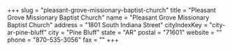 +++
slug = "pleasant-grove-missionary-baptist-church"
title = "Pleasant Grove Missionary Baptist Church"
name = "Pleasant Grove Missionary Baptist Church"
address = "1801 South Indiana Street"
cityIndexKey = "city-ar-pine-bluff"
city = "Pine Bluff"
state = "AR"
postal = "71601"
website = ""
phone = "870-535-3056"
fax = ""
+++
